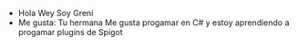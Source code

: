 - Hola Wey Soy Greni
- Me gusta: Tu hermana
  Me gusta progamar en C# y estoy aprendiendo a progamar plugins de Spigot
